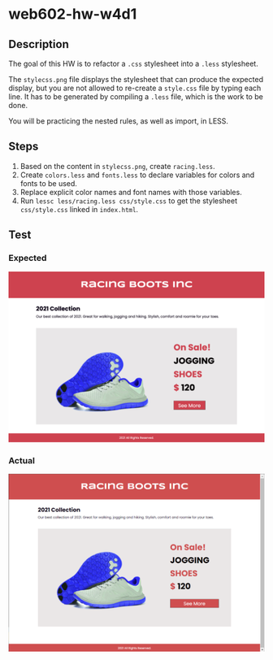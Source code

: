 # web602-hw-w4d1

## Description
The goal of this HW is to refactor a `.css` stylesheet into a `.less` stylesheet.

The `stylecss.png` file displays the stylesheet that can produce the expected display, but you are not allowed to re-create a `style.css` file by typing each line. It has to be generated by compiling a `.less` file, which is the work to be done.

You will be practicing the nested rules, as well as import, in LESS.

## Steps
1. Based on the content in `stylecss.png`, create `racing.less`.
2. Create `colors.less` and `fonts.less` to declare variables for colors and fonts to be used.
3. Replace explicit color names and font names with those variables.
4. Run `lessc less/racing.less css/style.css` to get the stylesheet `css/style.css` linked in `index.html`.


## Test
### Expected
![Expected Display](expected.png)
### Actual
![Actual Display](actual.png)
